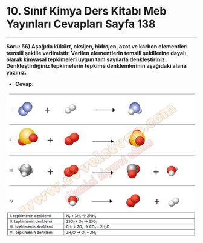 # 10. Sınıf Kimya Ders Kitabı Meb Yayınları Cevapları Sayfa 138

---

**Soru: 56) Aşağıda kükürt, oksijen, hidrojen, azot ve karbon elementleri temsilî şekille verilmiştir. Verilen elementlerin temsilî şekillerine dayalı olarak kimyasal tepkimeleri uygun tam sayılarla denkleştiriniz. Denkleştirdiğiniz tepkimelerin tepkime denklemlerinin aşağıdaki alana yazınız.**

-   **Cevap**:

![Image 1](./image_1.webp)